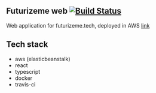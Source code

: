 ## Futurizeme web [![Build Status](https://app.travis-ci.com/VrutalDeveloper/web-futurizeme.svg?branch=main)](https://app.travis-ci.com/VrutalDeveloper/web-futurizeme)
Web application for futurizeme.tech, deployed in AWS [link]

## Tech stack

- aws (elasticbeanstalk)
- react
- typescript
- docker
- travis-ci

[link]: <https://futurizeme.tech>